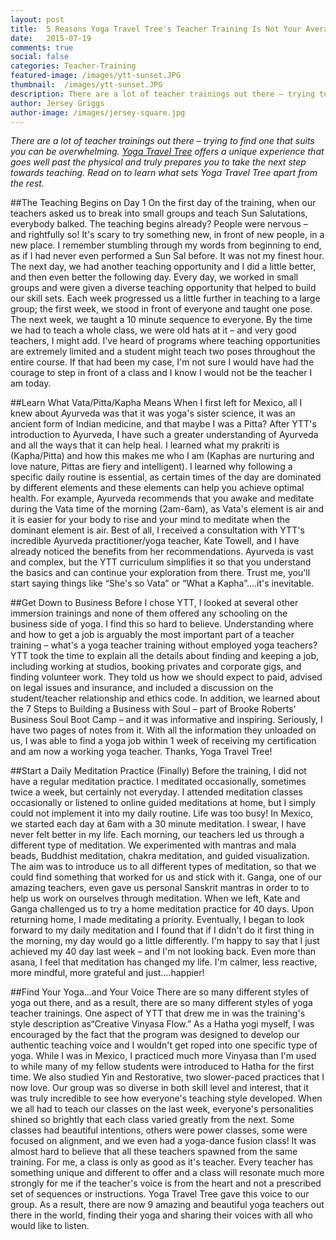 ```yaml
---
layout: post
title:  5 Reasons Yoga Travel Tree's Teacher Training Is Not Your Average 200 Hour
date:   2015-07-19
comments: true
social: false
categories: Teacher-Training
featured-image: /images/ytt-sunset.JPG
thumbnail:  /images/ytt-sunset.JPG
description: There are a lot of teacher trainings out there – trying to find one that suits you can be overwhelming. Yoga Travel Tree offers a unique experience that goes well past the physical and truly prepares you to take the next step towards teaching. Read on to learn what sets Yoga Travel Tree apart from the rest.
author: Jersey Griggs
author-image: /images/jersey-square.jpg
---
```

*There are a lot of teacher trainings out there – trying to find one that suits you can be overwhelming. <a href="http://www.yogatraveltree.com" target="_blank">Yoga Travel Tree</a> offers a unique experience that goes well past the physical and truly prepares you to take the next step towards teaching. Read on to learn what sets Yoga Travel Tree apart from the rest.*

##The Teaching Begins on Day 1
On the first day of the training, when our teachers asked us to break into small groups and teach Sun Salutations, everybody balked. The teaching begins already? People were nervous – and rightfully so! It's scary to try something new, in front of new people, in a new place. I remember stumbling through my words from beginning to end, as if I had never even performed a Sun Sal before. It was not my finest hour. The next day, we had another teaching opportunity and I did a little better, and then even better the following day. Every day, we worked in small groups and were given a diverse teaching opportunity that helped to build our skill sets. Each week progressed us a little further in teaching to a large group; the first week, we stood in front of everyone and taught one pose. The next week, we taught a 10 minute sequence to everyone. By the time we had to teach a whole class, we were old hats at it – and very good teachers, I might add. I've heard of programs where teaching opportunities are extremely limited and a student might teach two poses throughout the entire course. If that had been my case, I'm not sure I would have had the courage to step in front of a class and I know I would not be the teacher I am today.

##Learn What Vata/Pitta/Kapha Means
When I first left for Mexico, all I knew about Ayurveda was that it was yoga's sister science, it was an ancient form of Indian medicine, and that maybe I was a Pitta? After YTT's introduction to Ayurveda, I have such a greater understanding of Ayurveda and all the ways that it can help heal.  I learned what my prakriti is (Kapha/Pitta) and how this makes me who I am  (Kaphas are nurturing and love nature, Pittas are fiery and intelligent). I learned why following a specific daily routine is essential, as certain times of the day are dominated by different elements and these elements can help you achieve optimal health. For example, Ayurveda recommends that you awake and meditate during the Vata time of the morning (2am-6am), as Vata's element is air and it is easier for your body to rise and your mind to meditate when the dominant element is air. Best of all, I received a consultation with YTT's incredible Ayurveda practitioner/yoga teacher, Kate Towell, and I have already noticed the benefits from her recommendations. Ayurveda is vast and complex, but the YTT curriculum simplifies it so that you understand the basics and can continue your exploration from there. Trust me, you'll start saying things like “She's so Vata” or “What a Kapha”....it's inevitable.

##Get Down to Business
Before I chose YTT, I looked at several other immersion trainings and none of them offered any schooling on the business side of yoga. I find this so hard to believe. Understanding where and how to get a job is arguably the most important part of a teacher training – what's a yoga teacher training without employed yoga teachers? YTT took the time to explain all the details about finding and keeping a job, including working at studios, booking privates and corporate gigs, and finding volunteer work. They told us how we should expect to paid, advised on legal issues and insurance, and included a discussion on the student/teacher relationship and ethics code. In addition, we learned about the 7 Steps to Building a Business with Soul – part of Brooke Roberts' Business Soul Boot Camp – and it was informative and inspiring. Seriously, I have two pages of notes from it. With all the information they unloaded on us, I was able to find a yoga job within 1 week of receiving my certification and am now a working yoga teacher. Thanks, Yoga Travel Tree!

##Start a Daily Meditation Practice (Finally)
Before the training, I did not have a regular meditation practice. I meditated occasionally, sometimes twice a week, but certainly not everyday. I attended meditation classes occasionally or listened to online guided meditations at home, but  I simply could not implement it into my daily routine. Life was too busy! In Mexico, we started each day at 6am with a 30 minute meditation. I swear, I have never felt better in my life. Each morning, our teachers led us through a different type of meditation. We experimented with mantras and mala beads, Buddhist meditation, chakra meditation, and guided visualization. The aim was to introduce us to all different types of meditation, so that we could find something that worked for us and stick with it. Ganga, one of our amazing teachers, even gave us personal Sanskrit mantras in order to to help us work on ourselves through meditation. When we left, Kate and Ganga challenged us to try a home meditation practice for 40 days. Upon returning home, I made meditating a priority. Eventually, I began to look forward to my daily meditation and I found that if I didn't do it first thing in the morning, my day would go a little differently.  I'm happy to say that I just achieved my 40 day last week – and I'm not looking back. Even more than asana, I feel that meditation has changed my life. I'm calmer, less reactive, more mindful, more grateful and just....happier!

##Find Your Yoga...and Your Voice
There are so many different styles of yoga out there, and as a result, there are so many different styles of yoga teacher trainings. One aspect of YTT that drew me in was the training's style description as“Creative Vinyasa Flow.” As a Hatha yogi myself, I was encouraged by the fact that the program was designed to develop our authentic teaching voice and I wouldn't get roped into one specific type of yoga. While I was in Mexico, I practiced much more Vinyasa than I'm used to while many of my fellow students were introduced to Hatha for the first time. We also studied Yin and Restorative, two slower-paced practices that I now love. Our group was so diverse in both skill level and interest, that it was truly incredible to see how everyone's teaching style developed. When we all had to teach our classes on the last week, everyone's personalities shined so brightly that each class varied greatly from the next. Some classes had beautiful intentions, others were power classes, some were focused on alignment, and we even had a yoga-dance fusion class! It was almost hard to believe that all these teachers spawned from the same training. For me, a class is only as good as it's teacher. Every teacher has something unique and different to offer and a class will resonate much more strongly for me if the teacher's voice is from the heart and not a prescribed set of sequences or instructions. Yoga Travel Tree gave this voice to our group. As a result, there are now 9 amazing and beautiful yoga teachers out there in the world, finding their yoga and sharing their voices with all who would like to listen.